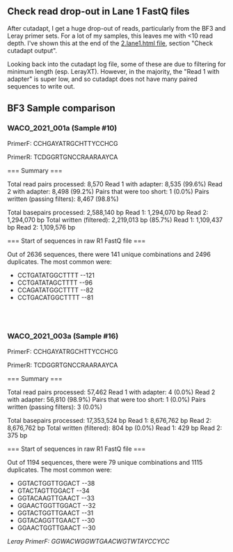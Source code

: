 ## Check read drop-out in Lane 1 FastQ files

After cutadapt, I get a huge drop-out of reads, particularly from the BF3 and Leray primer sets. For a lot of my samples, this leaves me with <10 read depth. I've shown this at the end of the [2.lane1.html file](https://github.com/mfisher5/EGC-Salish-Sea/blob/master/test-lane-1/scripts/2.split.primers.lane1.html), section "Check cutadapt output".

Looking back into the cutadapt log file, some of these are due to filtering for minimum length (esp. LerayXT). However, in the majority, the "Read 1 with adapter" is super low, and so cutadapt does not have many paired sequences to write out.


## BF3 Sample comparison 

### WACO_2021_001a (Sample #10)

PrimerF: CCHGAYATRGCHTTYCCHCG

PrimerR: TCDGGRTGNCCRAARAAYCA

=== Summary ===

Total read pairs processed:              8,570
  Read 1 with adapter:                   8,535 (99.6%)
  Read 2 with adapter:                   8,498 (99.2%)
Pairs that were too short:                   1 (0.0%)
Pairs written (passing filters):         8,467 (98.8%)

Total basepairs processed:     2,588,140 bp
  Read 1:     1,294,070 bp
  Read 2:     1,294,070 bp
Total written (filtered):      2,219,013 bp (85.7%)
  Read 1:     1,109,437 bp
  Read 2:     1,109,576 bp
  
  
  
=== Start of sequences in raw R1 FastQ file ===

Out of 2636 sequences, there were 141 unique combinations and 2496 duplicates.
The most common were:

- CCTGATATGGCTTTT --121
- CCTGATATAGCTTTT --96
- CCAGATATGGCTTTT --82
- CCTGACATGGCTTTT --81

<br>
<br>

### WACO_2021_003a (Sample #16)

PrimerF: CCHGAYATRGCHTTYCCHCG

PrimerR: TCDGGRTGNCCRAARAAYCA

=== Summary ===

Total read pairs processed:             57,462
  Read 1 with adapter:                       4 (0.0%)
  Read 2 with adapter:                  56,810 (98.9%)
Pairs that were too short:                   1 (0.0%)
Pairs written (passing filters):             3 (0.0%)

Total basepairs processed:    17,353,524 bp
  Read 1:     8,676,762 bp
  Read 2:     8,676,762 bp
Total written (filtered):            804 bp (0.0%)
  Read 1:           429 bp
  Read 2:           375 bp

  
  
=== Start of sequences in raw R1 FastQ file ===

Out of 1194 sequences, there were 79 unique combinations and 1115 duplicates.
The most common were:

- GGTACTGGTTGGACT --38
- GTACTAGTTGGACT --34
- GGTACAAGTTGAACT --33
- GGAACTGGTTGGACT --32
- GGTACTGGTTGAACT --31
- GGTACAGGTTGAACT --30
- GGAACTGGTTGAACT --30

*Leray PrimerF: GGWACWGGWTGAACWGTWTAYCCYCC*



